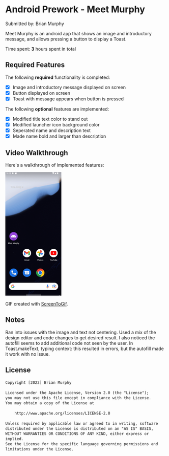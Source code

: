 # Android Prework - Meet Murphy

Submitted by: Brian Murphy

Meet Murphy is an android app that shows an image and introductory message, and allows pressing a button to display a Toast. 

Time spent: **3** hours spent in total

## Required Features

The following **required** functionality is completed:

* [x] Image and introductory message displayed on screen
* [x] Button displayed on screen
* [x] Toast with message appears when button is pressed 

The following **optional** features are implemented:

* [x] Modified title text color to stand out
* [x] Modified launcher icon background color
* [x] Seperated name and description text
* [x] Made name bold and larger than description

## Video Walkthrough

Here's a walkthrough of implemented features:

<img src='https://github.com/bmurdata/android-helloWorld/blob/main/preWork-function.gif' title='Video Walkthrough' width='35%' height='35%' alt='Video Walkthrough' />

GIF created with [ScreenToGif](https://www.screentogif.com/).  


## Notes

Ran into issues with the image and text not centering. Used a mix of the design editor and code changes to get desired result. I also noticed the autofill seems to add additional code not seen by the user. In Toast.makeText, typing context: this resulted in errors, but the autofill made it work with no issue.

## License

    Copyright [2022] Brian Murphy

    Licensed under the Apache License, Version 2.0 (the "License");
    you may not use this file except in compliance with the License.
    You may obtain a copy of the License at

        http://www.apache.org/licenses/LICENSE-2.0

    Unless required by applicable law or agreed to in writing, software
    distributed under the License is distributed on an "AS IS" BASIS,
    WITHOUT WARRANTIES OR CONDITIONS OF ANY KIND, either express or implied.
    See the License for the specific language governing permissions and
    limitations under the License.
